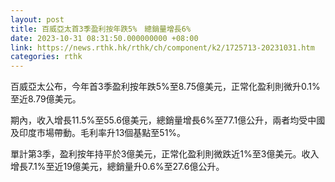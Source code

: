 ```yaml
---
layout: post
title: 百威亞太首3季盈利按年跌5%　總銷量增長6%
date: 2023-10-31 08:31:50.000000000 +08:00
link: https://news.rthk.hk/rthk/ch/component/k2/1725713-20231031.htm
categories: rthk
---
```


百威亞太公布，今年首3季盈利按年跌5%至8.75億美元，正常化盈利則微升0.1%至近8.79億美元。

期內，收入增長11.5%至55.6億美元，總銷量增長6%至77.1億公升，兩者均受中國及印度市場帶動。毛利率升13個基點至51%。

單計第3季，盈利按年持平於3億美元，正常化盈利則微跌近1%至3億美元。收入增長7.1%至近19億美元，總銷量升0.6%至27.6億公升。
